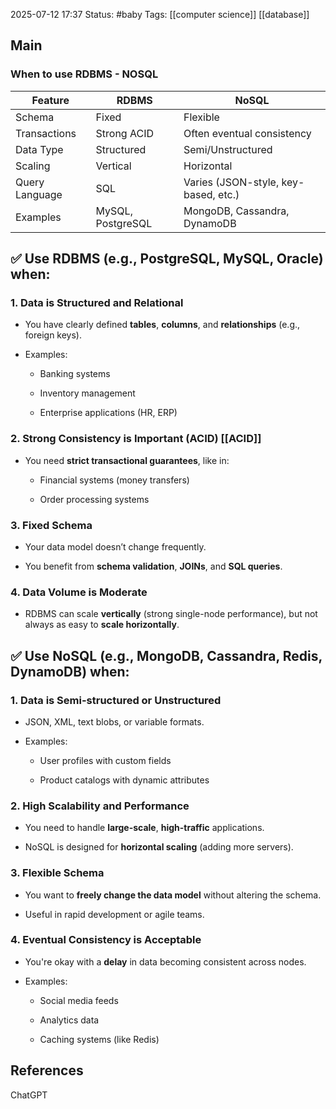 2025-07-12 17:37
Status: #baby
Tags: [[computer science]] [[database]]
## Main
### When to use RDBMS - NOSQL
|Feature|RDBMS|NoSQL|
|---|---|---|
|Schema|Fixed|Flexible|
|Transactions|Strong ACID|Often eventual consistency|
|Data Type|Structured|Semi/Unstructured|
|Scaling|Vertical|Horizontal|
|Query Language|SQL|Varies (JSON-style, key-based, etc.)|
|Examples|MySQL, PostgreSQL|MongoDB, Cassandra, DynamoDB|

## ✅ Use **RDBMS** (e.g., PostgreSQL, MySQL, Oracle) when:

### 1. **Data is Structured and Relational**

- You have clearly defined **tables**, **columns**, and **relationships** (e.g., foreign keys).
    
- Examples:
    
    - Banking systems
        
    - Inventory management
        
    - Enterprise applications (HR, ERP)
        

### 2. **Strong Consistency is Important (ACID)** [[ACID]]

- You need **strict transactional guarantees**, like in:
    
    - Financial systems (money transfers)
        
    - Order processing systems
        

### 3. **Fixed Schema**

- Your data model doesn’t change frequently.
    
- You benefit from **schema validation**, **JOINs**, and **SQL queries**.
    

### 4. **Data Volume is Moderate**

- RDBMS can scale **vertically** (strong single-node performance), but not always as easy to **scale horizontally**.

## ✅ Use **NoSQL** (e.g., MongoDB, Cassandra, Redis, DynamoDB) when:

### 1. **Data is Semi-structured or Unstructured**

- JSON, XML, text blobs, or variable formats.
    
- Examples:
    
    - User profiles with custom fields
        
    - Product catalogs with dynamic attributes
        

### 2. **High Scalability and Performance**

- You need to handle **large-scale**, **high-traffic** applications.
    
- NoSQL is designed for **horizontal scaling** (adding more servers).
    

### 3. **Flexible Schema**

- You want to **freely change the data model** without altering the schema.
    
- Useful in rapid development or agile teams.
    

### 4. **Eventual Consistency is Acceptable**

- You're okay with a **delay** in data becoming consistent across nodes.
    
- Examples:
    
    - Social media feeds
        
    - Analytics data
        
    - Caching systems (like Redis)


## References
ChatGPT